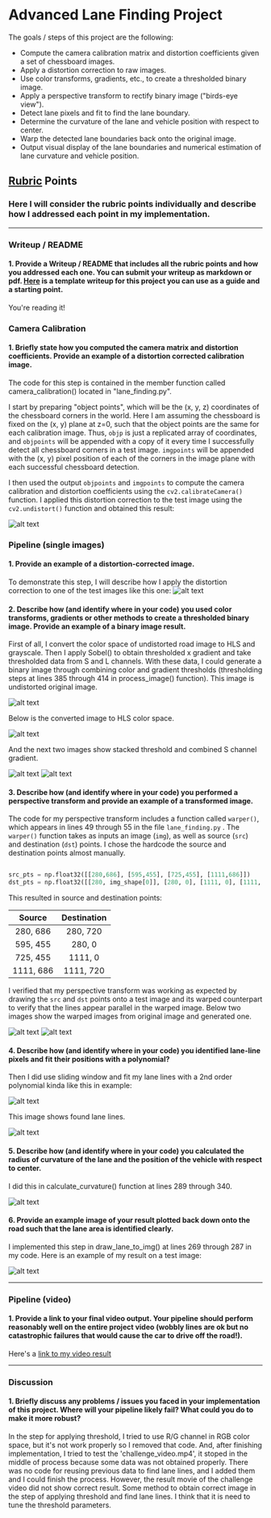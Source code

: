 # **Advanced Lane Finding Project**

The goals / steps of this project are the following:

* Compute the camera calibration matrix and distortion coefficients given a set of chessboard images.
* Apply a distortion correction to raw images.
* Use color transforms, gradients, etc., to create a thresholded binary image.
* Apply a perspective transform to rectify binary image ("birds-eye view").
* Detect lane pixels and fit to find the lane boundary.
* Determine the curvature of the lane and vehicle position with respect to center.
* Warp the detected lane boundaries back onto the original image.
* Output visual display of the lane boundaries and numerical estimation of lane curvature and vehicle position.

[//]: # (Image References)

[image1]: ./output_images/cal2-undistorted.jpg "Undistorted"
[image2]: ./test_images/test1.jpg "Road Transformed"
[image3-1]: ./output_images/p1_undist_orig.jpg "Original image"
[image3-2]: ./output_images/p2_hls_converted.jpg "HLS converted"
[image3-3]: ./output_images/p3_stacked_threshold.jpg "Stacked Threshold"
[image3-4]: ./output_images/p4_combined_s_gradient.jpg "Combined S Gradient"
[image3-5]: ./output_images/p5_warped_orig.jpg "Warped Original Image"
[image3-6]: ./output_images/p6_warped.jpg "Warped Lane Lines"
[image3-7]: ./output_images/p7_found_lines.jpg "Found Lane Lines"
[image3-8]: ./output_images/p8_result.jpg "Result"
[image4]: ./output_images/p7-1_lane_curvature.jpg "Lane Curvature"
[image5]: ./examples/color_fit_lines.jpg "Fit Visual"
[video1]: ./out_images/out_project.mp4 "Video"

## [Rubric](https://review.udacity.com/#!/rubrics/571/view) Points

### Here I will consider the rubric points individually and describe how I addressed each point in my implementation.  

---

### Writeup / README

#### 1. Provide a Writeup / README that includes all the rubric points and how you addressed each one.  You can submit your writeup as markdown or pdf.  [Here](https://github.com/udacity/CarND-Advanced-Lane-Lines/blob/master/writeup_template.md) is a template writeup for this project you can use as a guide and a starting point.  

You're reading it!

### Camera Calibration

#### 1. Briefly state how you computed the camera matrix and distortion coefficients. Provide an example of a distortion corrected calibration image.

The code for this step is contained in the member function called camera_calibration() located in "lane_finding.py".  

I start by preparing "object points", which will be the (x, y, z) coordinates of the chessboard corners in the world. Here I am assuming the chessboard is fixed on the (x, y) plane at z=0, such that the object points are the same for each calibration image.  Thus, `objp` is just a replicated array of coordinates, and `objpoints` will be appended with a copy of it every time I successfully detect all chessboard corners in a test image.  `imgpoints` will be appended with the (x, y) pixel position of each of the corners in the image plane with each successful chessboard detection.  

I then used the output `objpoints` and `imgpoints` to compute the camera calibration and distortion coefficients using the `cv2.calibrateCamera()` function.  I applied this distortion correction to the test image using the `cv2.undistort()` function and obtained this result: 

![alt text][image1]

### Pipeline (single images)

#### 1. Provide an example of a distortion-corrected image.

To demonstrate this step, I will describe how I apply the distortion correction to one of the test images like this one:
![alt text][image2]

#### 2. Describe how (and identify where in your code) you used color transforms, gradients or other methods to create a thresholded binary image.  Provide an example of a binary image result.

First of all, I convert the color space of undistorted road image to HLS and grayscale. Then I apply Sobel() to obtain thresholded x gradient and take thresholded data from S and L channels. With these data, I could  generate a binary image through combining color and gradient thresholds (thresholding steps at lines 385 through 414 in process_image() function). 
This image is undistorted original image.

![alt text][image3-1]

Below is the converted image to HLS color space.

![alt text][image3-2]

And the next two images show stacked threshold and combined S channel gradient.

![alt text][image3-3]
![alt text][image3-4]



#### 3. Describe how (and identify where in your code) you performed a perspective transform and provide an example of a transformed image.

The code for my perspective transform includes a function called `warper()`, which appears in lines 49 through 55 in the file `lane_finding.py` .  The `warper()` function takes as inputs an image (`img`), as well as source (`src`) and destination (`dst`) points.  I chose the hardcode the source and destination points almost manually.

```python

src_pts = np.float32([[280,686], [595,455], [725,455], [1111,686]])
dst_pts = np.float32([[280, img_shape[0]], [280, 0], [1111, 0], [1111, img_shape[0]]])
```


This resulted in source and destination points:

| Source        | Destination   | 
|:-------------:|:-------------:| 
| 280, 686      | 280, 720        | 
| 595, 455      | 280, 0      |
| 725, 455     | 1111, 0      |
| 1111, 686     | 1111, 720        |

I verified that my perspective transform was working as expected by drawing the `src` and `dst` points onto a test image and its warped counterpart to verify that the lines appear parallel in the warped image.
Below two images show the warped images from original image and generated one.

![alt text][image3-5]
![alt text][image3-6]

#### 4. Describe how (and identify where in your code) you identified lane-line pixels and fit their positions with a polynomial?

Then I did use sliding window and fit my lane lines with a 2nd order polynomial kinda like this in example:

![alt text][image5]

This image shows found lane lines.

![alt text][image3-7]

#### 5. Describe how (and identify where in your code) you calculated the radius of curvature of the lane and the position of the vehicle with respect to center.

I did this in calculate_curvature() function at lines 289 through 340.

![alt text][image4]



#### 6. Provide an example image of your result plotted back down onto the road such that the lane area is identified clearly.

I implemented this step in draw_lane_to_img() at lines 269 through 287 in my code. Here is an example of my result on a test image:

![alt text][image3-8]

---

### Pipeline (video)

#### 1. Provide a link to your final video output.  Your pipeline should perform reasonably well on the entire project video (wobbly lines are ok but no catastrophic failures that would cause the car to drive off the road!).

Here's a [link to my video result][video1]

---

### Discussion

#### 1. Briefly discuss any problems / issues you faced in your implementation of this project.  Where will your pipeline likely fail?  What could you do to make it more robust?

In the step for applying threshold, I tried to use R/G channel in RGB color space, but it's not work properly so I removed that code.
And, after finishing implementation, I tried to test the 'challenge_video.mp4', it stoped in the middle of process because some data was not obtained properly.
There was no code for reusing previous data to find lane lines, and I added them and I could finish the process. However, the result movie of the challenge video did not show correct result.
Some method to obtain correct image in the step of applying threshold and find lane lines. I think that it is need to tune the threshold parameters.
